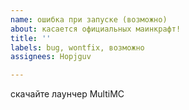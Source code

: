 ```yaml
---
name: ошибка при запуске (возможно)
about: касается официальных маинкрафт!
title: ''
labels: bug, wontfix, возможно
assignees: Hopjguv

---
```


скачайте лаунчер MultiMC
